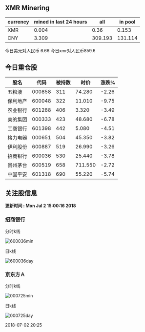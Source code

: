 ## XMR Minering

|currency|mined in last 24 hours|all|in pool|
|---|---|---|---|
|XMR|0.004|0.36|0.153|
|CNY|3.309|309.193|131.114|

今日美元对人民币 6.66	今日xmr对人民币859.6


## 今日重仓股 

|股名|代码|被持数|时价|涨跌%|
|---|---|---|---|---|
|五粮液|000858|311|74.280|-2.26|
|保利地产|600048|322|11.010|-9.75|
|农业银行|601288|406|3.320|-3.49|
|美的集团|000333|423|48.680|-6.78|
|工商银行|601398|442|5.080|-4.51|
|格力电器|000651|504|45.350|-3.82|
|伊利股份|600887|519|26.990|-3.26|
|招商银行|600036|530|25.440|-3.78|
|贵州茅台|600519|658|711.550|-2.72|
|中国平安|601318|690|55.220|-5.74|

## 关注股信息
**更新时间 : Mon Jul  2 15:00:16 2018**
### 招商银行 
分时k线

![600036min](http://image.sinajs.cn/newchart/min/n/sh600036.gif)

日k线

![600036day](http://image.sinajs.cn/newchart/daily/n/sh600036.gif)

### 京东方Ａ 
分时k线

![000725min](http://image.sinajs.cn/newchart/min/n/sz000725.gif)

日k线

![000725day](http://image.sinajs.cn/newchart/daily/n/sz000725.gif)

2018-07-02 20:25